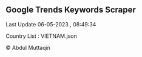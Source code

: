 

## Google Trends Keywords Scraper 
 
Last Update 06-05-2023 , 08:49:34

Country List :
VIETNAM.json



© Abdul Muttaqin 
